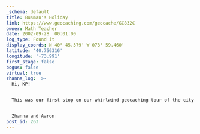 ```yaml
---
_schema: default
title: Busman's Holiday
link: https://www.geocaching.com/geocache/GC832C
owner: Math Teacher
date: 2002-09-28  00:01:00
log_type: Found it
display_coords: N 40° 45.379' W 073° 59.460'
latitude: '40.756316'
longitude: '-73.991'
first_stage: false
bogus: false
virtual: true
zhanna_log:  >-
  Hi, KP!


  This was our first stop on our whirlwind geocaching tour of the city on this beautiful September weekend. I'm yet another geocacher who walks by this pretty frequently and never really noticed it till now. Thanks for bringing it to our attention!


  Zhanna and Aaron
post_id: 263
---
```



